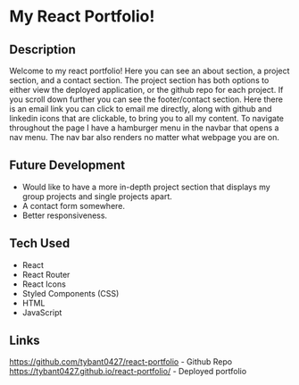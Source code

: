 # My React Portfolio! 

## Description 
Welcome to my react portfolio! Here you can see an about section, a project section, and a contact section. The project section has both options to either view the deployed application, or the github repo for each project. If you scroll down further you can see the footer/contact section. Here there is an email link you can click to email me directly, along with github and linkedin icons that are clickable, to bring you to all my content. To navigate throughout the page I have a hamburger menu in the navbar that opens a nav menu. The nav bar also renders no matter what webpage you are on. 

## Future Development 
* Would like to have a more in-depth project section that displays my group projects and single projects apart. 
* A contact form somewhere. 
* Better responsiveness. 

## Tech Used 
* React 
* React Router 
* React Icons 
* Styled Components (CSS)
* HTML
* JavaScript 

## Links 
 https://github.com/tybant0427/react-portfolio - Github Repo
 https://tybant0427.github.io/react-portfolio/ - Deployed portfolio
